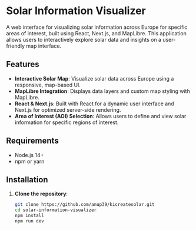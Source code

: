 # Solar Information Visualizer

A web interface for visualizing solar information across Europe for specific areas of interest, built using React, Next.js, and MapLibre. This application allows users to interactively explore solar data and insights on a user-friendly map interface.

## Features

- **Interactive Solar Map**: Visualize solar data across Europe using a responsive, map-based UI.
- **MapLibre Integration**: Displays data layers and custom map styling with MapLibre.
- **React & Next.js**: Built with React for a dynamic user interface and Next.js for optimized server-side rendering.
- **Area of Interest (AOI) Selection**: Allows users to define and view solar information for specific regions of interest.

## Requirements

- Node.js 14+ 
- npm or yarn

## Installation

1. **Clone the repository**:
   ```bash
   git clone https://github.com/anup39/kicreatesolar.git
   cd solar-information-visualizer
   npm install
   npm run dev 
